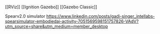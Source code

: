 [[RViz]]
[[Ignition Gazebo]]
[[Gazebo Classic]]

Spearv2.0 simulator
https://www.linkedin.com/posts/gadi-singer_intellabs-spearsimulator-embodiedai-activity-7051569598151757826-VAdV?utm_source=share&utm_medium=member_desktop